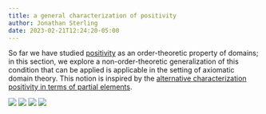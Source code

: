 ```yaml
---
title: a general characterization of positivity
author: Jonathan Sterling
date: 2023-02-21T12:24:20-05:00
---
```


So far we have studied [positivity](jms-001M) as an order-theoretic property of domains; in this section, we explore a non-order-theoretic generalization of this condition that can be applied is applicable in the setting of axiomatic domain theory. This notion is inspired by the [alternative characterization positivity in terms of partial elements](jms-002T).

![](jms-002P)
![](jms-002Q)
![](jms-002R)
![](jms-002S)
